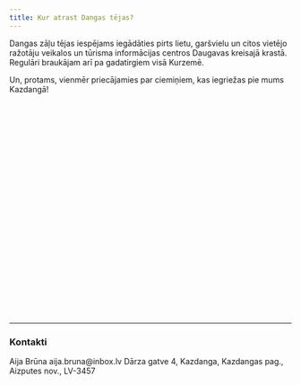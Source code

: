 ```yaml
---
title: Kur atrast Dangas tējas?
---
```

Dangas zāļu tējas iespējams iegādāties pirts lietu, garšvielu un citos vietējo ražotāju veikalos un tūrisma informācijas centros Daugavas kreisajā krastā. Regulāri braukājam arī pa gadatirgiem visā Kurzemē.

Un, protams, vienmēr priecājamies par ciemiņiem, kas iegriežas pie mums Kazdangā!

<link rel="stylesheet" href="https://unpkg.com/leaflet@1.4.0/dist/leaflet.css"
    integrity="sha512-puBpdR0798OZvTTbP4A8Ix/l+A4dHDD0DGqYW6RQ+9jxkRFclaxxQb/SJAWZfWAkuyeQUytO7+7N4QKrDh+drA=="
    crossorigin=""/>
<script src="https://unpkg.com/leaflet@1.4.0/dist/leaflet.js"
    integrity="sha512-QVftwZFqvtRNi0ZyCtsznlKSWOStnDORoefr1enyq5mVL4tmKB3S/EnC3rRJcxCPavG10IcrVGSmPh6Qw5lwrg=="
    crossorigin=""></script>

<div id="mapid" style="height: 380px;"></div>
<script>
    var mymap = L.map('mapid').setView([57.0000000, 22.6000000], 8);
    L.tileLayer('https://api.tiles.mapbox.com/v4/{id}/{z}/{x}/{y}.png?access_token={accessToken}', {
        attribution: 'Map data &copy; <a href="https://www.openstreetmap.org/">OpenStreetMap</a> contributors,<a href="https://creativecommons.org/licenses/by-sa/2.0/">CC-BY-SA</a>, Imagery © <a href="https://www.mapbox.com/">Mapbox</a>',
        maxZoom: 20,
        minZoom: 7,
        id: 'mapbox.streets',
        accessToken: 'pk.eyJ1IjoicnVicnUiLCJhIjoiY2pyMXNlNng4MHJjNjQ5cnVwOG42bjVrdSJ9.6liGxxe_Nday1-Vlyvqqpg'
    }).addTo(mymap);
// Home ikona
    var myIcon = L.icon({
	iconUrl: '/images/home_map.png',
	iconSize: [40, 40],
    iconAnchor: [25, 40],
    popupAnchor: [-6, -35]
    });
// Veikali
    var marker = L.marker([57.03697, 22.77587], {riseOnHover: true
    }).addTo(mymap);
        marker.bindPopup("<b>Dāvanu veikals</b><br>Kandava, Ūdens iela 2-2").openPopup();
    var marker = L.marker([56.92451, 24.10311], {riseOnHover: true
    }).addTo(mymap);
        marker.bindPopup("<b>Garšu bode</b><br>Rīga, Mūkusalas iela 72B").openPopup();
    var marker = L.marker([56.94260, 24.08025], {riseOnHover: true
    }).addTo(mymap);
        marker.bindPopup("<b>Latvijas brīnumzālītes</b><br>Rīga, Smiļģa iela 5").openPopup();
    var marker = L.marker([56.96827, 21.96544], {riseOnHover: true
    }).addTo(mymap);
        marker.bindPopup("<b>Baļļas</b><br>Kuldīga, Liepājas iela 24").openPopup();
    var marker = L.marker([56.72144, 21.60267], {riseOnHover: true
    }).addTo(mymap);
        marker.bindPopup("<b>Mētras māja</b><br>Aizpute, Pasta iela 1A").openPopup();
    var marker = L.marker([56.50771, 21.01234], {riseOnHover: true
    }).addTo(mymap);
        marker.bindPopup("<b>Liepājas reģiona tūrisma informācijas birojs </b><br>Liepāja, Rožu laukums 5/6").openPopup();
    var marker = L.marker([57.39758, 21.56631], {riseOnHover: true
    }).addTo(mymap);
        marker.bindPopup("<b>Amatu māja</b><br>Ventspils, Skolas iela 3").openPopup();
    var marker = L.marker([56.51560, 21.01372], {riseOnHover: true
    }).addTo(mymap);
        marker.bindPopup("<b>Bitīte un medutiņš </b><br>Liepāja, Raiņa iela 9").openPopup();
// Razotne
    var marker = L.marker([56.72957, 21.72763], {
        icon: myIcon,
        riseOnHover: true
        }).addTo(mymap);
        marker.bindPopup("<b>Dangas tēju ražotne</b><br>Dārza gatve 4, Kazdanga").openPopup();
</script>

<hr class ="mt-5 mb-5">
<div class ="post-page text-center"><h3 id="Kontakti">Kontakti</h3></div>
<p>Aija Brūna
aija.bruna<span style="display:none">foo</span>@inbox.lv
Dārza gatve 4, Kazdanga,
Kazdangas pag., Aizputes nov.,
LV-3457</p>